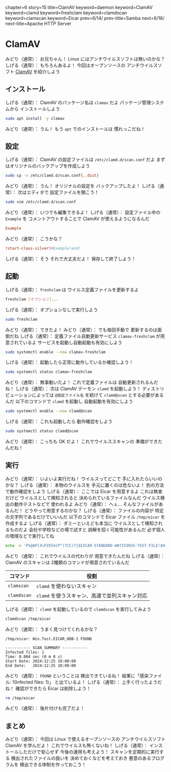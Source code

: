 chapter=6
story=15
title=ClamAV
keyword=daemon
keyword=ClamAV
keyword=clamd
keyword=freshclam
keyword=clamdscan
keyword=clamscan
keyword=Eicar
prev=6/14/
prev-title=Samba
next=6/16/
next-title=Apache HTTP Server

# ClamAV

みどり（通常）：
  お兄ちゃん！
  Linux にはアンチウイルスソフトは無いのかな？
しげる（通常）：
  もちろんあるよ！
  今回はオープンソースの
  アンチウイルスソフト [ClamAV](https://www.clamav.net) を紹介しよう

## インストール

しげる（通常）：
  ClamAV のパッケージ名は `clamav` だよ
  パッケージ管理システムから
  インストールしよう

```bash
sudo apt install -y clamav
```

みどり（通常）：
  うん！
  もう `apt` でのインストールは
  慣れっこだね！

## 設定

しげる（通常）：
  ClamAV の設定ファイルは
  `/etc/clamd.d/scan.conf` だよ
  まずはオリジナルのバックアップを作成しよう

```bash
sudo cp -v /etc/clamd.d/scan.conf{,.dist}
```

みどり（通常）：
  うん！
  オリジナルの設定を
  バックアップしたよ！
しげる（通常）：
  次はエディタで
  設定ファイルを開こう！

```bash
sudo vim /etc/clamd.d/scan.conf
```

みどり（通常）：
  いつでも編集できるよ！
しげる（通常）：
  設定ファイル中の `Example` を
  コメントアウトすることで
  ClamAV が使えるようになるんだ

```scan.conf
Example
```

みどり（通常）：
  こうかな？

```scan.conf
!start-class-silver!#Example!end!
```

しげる（通常）：
  そう
  それで大丈夫だよ！
  保存して終了しよう！

## 起動

しげる（通常）：
  `freshclam` は
  ウイルス定義ファイルを更新するよ

```bash
freshclam [オプション]...
```

しげる（通常）：
  オプションなしで実行しよう

```bash
sudo freshclam
```

みどり（通常）：
  できたよ！
みどり（通常）：
  でも毎回手動で
  更新するのは面倒だね
しげる（通常）：
  定義ファイル自動更新サービス
  `clamav-freshclam` が用意されているよ
  サービスを起動し自動起動も有効にしよう

```bash
sudo systemctl enable --now clamav-freshclam
```

しげる（通常）：
  起動したら正常に動作しているか確認しよう！

```bash
sudo systemctl status clamav-freshclam
```
みどり（通常）：
  無事動いたよ！
  これで定義ファイルは
  自動更新されるんだね！
しげる（通常）：
  次は ClamAV デーモン `clamd` を起動しよう！
  ディストリビューションによっては
  `@設定ファイル名` を続けて
  `clamd@scan` とする必要があるんだ
  以下のコマンドで `clamd` を起動し
  自動起動を有効にしよう

```bash
sudo systemctl enable --now clamd@scan
```

しげる（通常）：
  これも起動したら
  動作確認をしよう

```bash
sudo systemctl status clamd@scan
```

みどり（通常）：
  こっちも OK だよ！
  これでウイルススキャンの
  準備ができたんだね！

## 実行

みどり（通常）：
  いよいよ実行だね！
  ウイルスってどこで
  手に入れたらいいのかな？
しげる（通常）：
  本物のウイルスを
  手元に置くのは危ないよ！
  別の方法で動作確認をしよう
しげる（通常）：
  ここでは Eicar を用意するよ
  これは無害だけど
  ウイルスとして検知されると
  決められているファイルなんだ
  ウイルス検出の動作テストなどで
  使われるよ
みどり（通常）：
  へぇ…
  そんなファイルがあるんだ！
  どうやって用意するのかな？
しげる（通常）：
  ファイルの内容が
  特定の文字列であるだけでいいんだ
  以下のコマンドで
  Eicar ファイル `/tmp/eicar` を
  作成するよ
しげる（通常）：
  ダミーといえども本当に
  ウイルスとして検知されるものだよ
  会社や学校などの場で試すと
  誤解を招く可能性があるんだ
  必ず個人の環境などで実行してね

```bash
echo -n 'P%@AP[4\PZX54(P^)7CC)7}$EICAR-STANDARD-ANTIVIRUS-TEST-FILE!$H+H*' > /tmp/eicar
```

みどり（通常）：
  これでウイルスの代わりが
  用意できたんだね
しげる（通常）：
  ClamAV のスキャンは
  2種類のコマンドが用意されているんだ

コマンド    | 役割
----------- | ----
`clamscan`  | `clamd` を使わないスキャン
`clamdscan` | `clamd` を使うスキャン、高速で並列スキャン対応

しげる（通常）：
  `clamd` を起動しているので
  `clamdscan` を実行してみよう

```bash
clamdscan /tmp/eicar
```

みどり（通常）：
  うまく見つけてくれるかな？

```console
/tmp/eicar: Win.Test.EICAR_HDB-1 FOUND

----------- SCAN SUMMARY -----------
Infected files: 1
Time: 0.004 sec (0 m 0 s)
Start Date: 2024:12:25 10:00:00
End Date:   2024:12:25 10:00:00
```

みどり（通常）：
  `FOUND` ということは
  検出できているね！
  結果に「感染ファイル: 1(Infected files: 1)」
  と出ているよ！
しげる（通常）：
  上手く行ったようだね！
  確認ができたら
  Eicar は削除しよう！

```bash
rm /tmp/eicar
```

みどり（通常）：
  後片付けも完了だよ！

## まとめ

みどり（通常）：
  今回は Linux で使えるオープンソースの
  アンチウイルスソフト ClamAV を学んだよ！
  これでウイルスも怖くないね！
しげる（通常）：
  インストールしただけで安心せず
  今後の運用も考えよう！
  スキャンを定期的に実行する
  検出されたファイルの扱いを
  決めておくなどを考えておき
  悪意のあるプログラムを
  検出できる体制を作っておこう！

